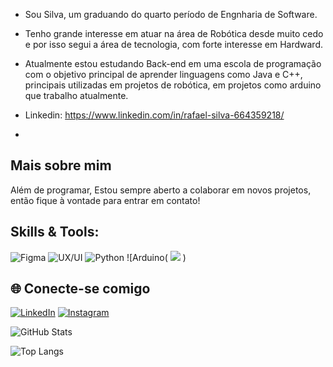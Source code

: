 - Sou Silva, um graduando do quarto período de Engnharia de Software.
- Tenho grande interesse em atuar na área de Robótica desde muito cedo e por isso segui a área de tecnologia, com forte interesse em Hardward.
- Atualmente estou estudando Back-end em uma escola de programação com o objetivo principal de aprender linguagens como Java e C++, principais utilizadas em projetos de robótica, em projetos como arduino que trabalho atualmente.

- Linkedin: https://www.linkedin.com/in/rafael-silva-664359218/
- 
## Mais sobre mim
Além de programar, Estou sempre aberto a colaborar em novos projetos, então fique à vontade para entrar em contato!
## Skills & Tools:
![Figma](https://img.shields.io/badge/Figma-17181E?style=for-the-badge&logo=figma&logoColor=white)
![UX/UI](https://img.shields.io/badge/UI%2FUX-FF69B4?style=for-the-badge&logo=adobe-xd&logoColor=white)
![Python](https://img.shields.io/badge/Python-3776AB?style=for-the-badge&logo=python&logoColor=white)
![Arduino(
            <img src="https://cdn.jsdelivr.net/gh/devicons/devicon@latest/icons/arduino/arduino-original-wordmark.svg" />
          )


## 🌐 Conecte-se comigo
[![LinkedIn](https://img.shields.io/badge/LinkedIn-0077B5?style=for-the-badge&logo=linkedin&logoColor=white)](https://www.linkedin.com/in/rafaelsilva)
[![Instagram](https://img.shields.io/badge/Instagram-E4405F?style=for-the-badge&logo=instagram&logoColor=white)](https://www.instagram.com/rafaelsilva)

![GitHub Stats](https://github-readme-stats.vercel.app/api?username=thisisalyssonx&show_icons=true&theme=radical)

![Top Langs](https://github-readme-stats.vercel.app/api/top-langs/?username=thisisalyssonx&layout=compact&theme=radical)
